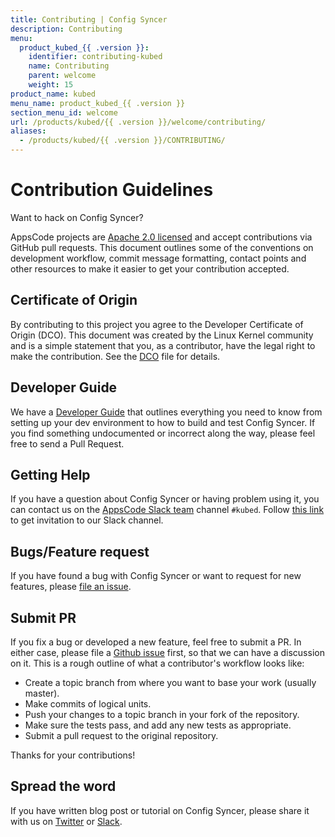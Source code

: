 ```yaml
---
title: Contributing | Config Syncer
description: Contributing
menu:
  product_kubed_{{ .version }}:
    identifier: contributing-kubed
    name: Contributing
    parent: welcome
    weight: 15
product_name: kubed
menu_name: product_kubed_{{ .version }}
section_menu_id: welcome
url: /products/kubed/{{ .version }}/welcome/contributing/
aliases:
  - /products/kubed/{{ .version }}/CONTRIBUTING/
---
```


# Contribution Guidelines
Want to hack on Config Syncer?

AppsCode projects are [Apache 2.0 licensed](https://github.com/kubeops/config-syncer/blob/master/LICENSE) and accept contributions via
GitHub pull requests.  This document outlines some of the conventions on
development workflow, commit message formatting, contact points and other
resources to make it easier to get your contribution accepted.

## Certificate of Origin

By contributing to this project you agree to the Developer Certificate of
Origin (DCO). This document was created by the Linux Kernel community and is a
simple statement that you, as a contributor, have the legal right to make the
contribution. See the [DCO](https://github.com/kubeops/config-syncer/blob/master/DCO) file for details.

## Developer Guide

We have a [Developer Guide](/docs/setup/developer-guide/overview.md) that outlines everything you need to know from setting up your
dev environment to how to build and test Config Syncer. If you find something undocumented or incorrect along the way,
please feel free to send a Pull Request.

## Getting Help

If you have a question about Config Syncer or having problem using it, you can contact us on the [AppsCode Slack team](https://appscode.slack.com/messages/C6HSHCKBL/details/) channel `#kubed`. Follow [this link](https://slack.appscode.com) to get invitation to our Slack channel.

## Bugs/Feature request

If you have found a bug with Config Syncer or want to request for new features, please [file an issue](https://github.com/kubeops/config-syncer/issues/new).

## Submit PR

If you fix a bug or developed a new feature, feel free to submit a PR. In either case, please file a [Github issue](https://github.com/kubeops/config-syncer/issues/new) first, so that we can have a discussion on it. This is a rough outline of what a contributor's workflow looks like:

- Create a topic branch from where you want to base your work (usually master).
- Make commits of logical units.
- Push your changes to a topic branch in your fork of the repository.
- Make sure the tests pass, and add any new tests as appropriate.
- Submit a pull request to the original repository.

Thanks for your contributions!

## Spread the word

If you have written blog post or tutorial on Config Syncer, please share it with us on [Twitter](https://twitter.com/AppsCodeHQ) or [Slack](https://slack.appscode.com).

